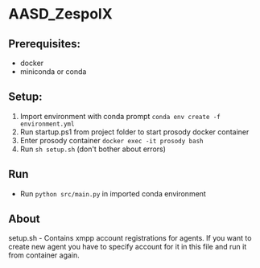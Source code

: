# AASD_ZespolX

## Prerequisites:
- docker
- miniconda or conda

## Setup:
1. Import environment with conda prompt `conda env create -f environment.yml`
1. Run startup.ps1 from project folder to start prosody docker container
1. Enter prosody container `docker exec -it prosody bash`
1. Run `sh setup.sh` (don't bother about errors)

## Run
* Run `python src/main.py` in imported conda environment

## About

setup.sh - Contains xmpp account registrations for agents. If you want to create new agent you have to specify account for it in this file and run it from container again.
